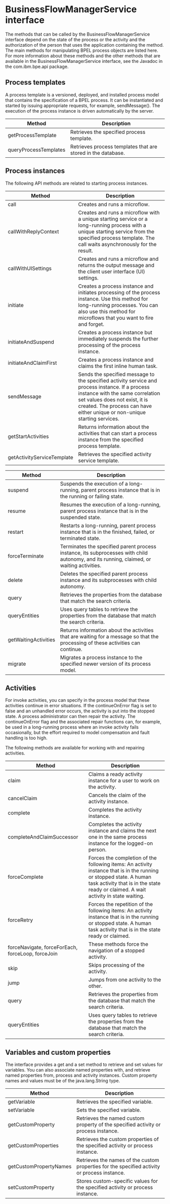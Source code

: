 <!-- image -->

# BusinessFlowManagerService interface

The methods that can be called by the BusinessFlowManagerService
interface depend on the state of the process or the activity and the
authorization of the person that uses the application containing the
method. The main methods for manipulating BPEL process objects are
listed here. For more information about these methods and the other
methods that are available in the BusinessFlowManagerService interface,
see the Javadoc in the com.ibm.bpe.api package.

## Process templates

A process template is
a versioned, deployed, and installed process model that contains the
specification of a BPEL process. It can be instantiated and started
by issuing appropriate requests, for example, sendMessage().
The execution of the process instance is driven automatically by the
server.

| Method                | Description                                                  |
|-----------------------|--------------------------------------------------------------|
| getProcessTemplate    | Retrieves the specified process template.                    |
| queryProcessTemplates | Retrieves process templates that are stored in the database. |

## Process instances

The following API methods
are related to starting process instances.

| Method                     | Description                                                                                                                                                                                                                                       |
|----------------------------|---------------------------------------------------------------------------------------------------------------------------------------------------------------------------------------------------------------------------------------------------|
| call                       | Creates and runs a microflow.                                                                                                                                                                                                                     |
| callWithReplyContext       | Creates and runs a microflow with a unique starting service or a long-running process with a unique starting service from the specified process template. The call waits asynchronously for the result.                                           |
| callWithUISettings         | Creates and runs a microflow and returns the output message and the client user interface (UI) settings.                                                                                                                                          |
| initiate                   | Creates a process instance and initiates processing of the process instance. Use this method for long-running processes. You can also use this method for microflows that you want to fire and forget.                                            |
| initiateAndSuspend         | Creates a process instance but immediately suspends the further processing of the process instance.                                                                                                                                               |
| initiateAndClaimFirst      | Creates a process instance and claims the first inline human task.                                                                                                                                                                                |
| sendMessage                | Sends the specified message to the specified activity service and process instance. If a process instance with the same correlation set values does not exist, it is created. The process can have either unique or non-unique starting services. |
| getStartActivities         | Returns information about the activities that can start a process instance from the specified process template.                                                                                                                                   |
| getActivityServiceTemplate | Retrieves the specified activity service template.                                                                                                                                                                                                |

| Method               | Description                                                                                                                              |
|----------------------|------------------------------------------------------------------------------------------------------------------------------------------|
| suspend              | Suspends the execution of a long-running, parent process instance that is in the running or failing state.                               |
| resume               | Resumes the execution of a long-running, parent process instance that is in the suspended state.                                         |
| restart              | Restarts a long-running, parent process instance that is in the finished, failed, or terminated state.                                   |
| forceTerminate       | Terminates the specified parent process instance, its subprocesses with child autonomy, and its running, claimed, or waiting activities. |
| delete               | Deletes the specified parent process instance and its subprocesses with child autonomy.                                                  |
| query                | Retrieves the properties from the database that match the search criteria.                                                               |
| queryEntities        | Uses query tables to retrieve the properties from the database that match the search criteria.                                           |
| getWaitingActivities | Returns information about the activities that are waiting for a message so that the processing of these activities can continue.         |
| migrate              | Migrates a process instance to the specified newer version of its process model.                                                         |

## Activities

For invoke activities, you can
specify in the process model that these activities continue in error
situations. If the continueOnError flag is set to false and an unhandled
error occurs, the activity is put into the stopped state. A process
administrator can then repair the activity. The continueOnError flag
and the associated repair functions can, for example, be used in a
long-running process where an invoke activity fails occasionally,
but the effort required to model compensation and fault handling is
too high.

The following methods are available for working with
and repairing activities.

| Method                                            | Description                                                                                                                                                                                                 |
|---------------------------------------------------|-------------------------------------------------------------------------------------------------------------------------------------------------------------------------------------------------------------|
| claim                                             | Claims a ready activity instance for a user to work on the activity.                                                                                                                                        |
| cancelClaim                                       | Cancels the claim of the activity instance.                                                                                                                                                                 |
| complete                                          | Completes the activity instance.                                                                                                                                                                            |
| completeAndClaimSuccessor                         | Completes the activity instance and claims the next one in the same process instance for the logged-on person.                                                                                              |
| forceComplete                                     | Forces the completion of the following items: An activity instance that is in the running or stopped state. A human task activity that is in the state ready or claimed. A wait activity in state  waiting. |
| forceRetry                                        | Forces the repetition of the following items: An activity instance that is in the running or stopped state. A human task activity that is in the state ready or claimed.                                    |
| forceNavigate, forceForEach, forceLoop, forceJoin | These methods force the navigation of a stopped activity.                                                                                                                                                   |
| skip                                              | Skips processing of the activity.                                                                                                                                                                           |
| jump                                              | Jumps from one activity to the other.                                                                                                                                                                       |
| query                                             | Retrieves the properties from the database that match the search criteria.                                                                                                                                  |
| queryEntities                                     | Uses query tables to retrieve the properties from the database that match the search criteria.                                                                                                              |

## Variables and custom properties

The interface
provides a get and a set method to retrieve and set values for variables.
You can also associate named properties with, and retrieve named properties
from, process and activity instances. Custom property names and values
must be of the java.lang.String type.

| Method                 | Description                                                                                  |
|------------------------|----------------------------------------------------------------------------------------------|
| getVariable            | Retrieves the specified variable.                                                            |
| setVariable            | Sets the specified variable.                                                                 |
| getCustomProperty      | Retrieves the named custom property of the specified activity or process instance.           |
| getCustomProperties    | Retrieves the custom properties of the specified activity or process instance.               |
| getCustomPropertyNames | Retrieves the names of the custom properties for the specified activity or process instance. |
| setCustomProperty      | Stores custom-specific values for the specified activity or process instance.                |